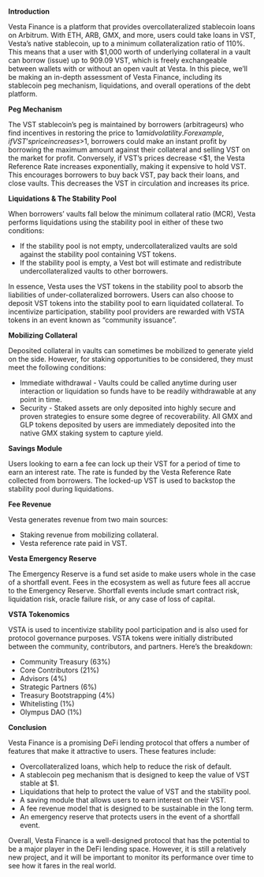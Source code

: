 **Introduction**

Vesta Finance is a platform that provides overcollateralized stablecoin loans on Arbitrum. With ETH, ARB, GMX, and more, users could take loans in VST, Vesta’s native stablecoin, up to a minimum collateralization ratio of 110%. This means that a user with $1,000 worth of underlying collateral in a vault can borrow (issue) up to 909.09 VST, which is freely exchangeable between wallets with or without an open vault at Vesta. In this piece, we’ll be making an in-depth assessment of Vesta Finance, including its stablecoin peg mechanism, liquidations, and overall operations of the debt platform.

**Peg Mechanism**

The VST stablecoin’s peg is maintained by borrowers (arbitrageurs) who find incentives in restoring the price to $1 amid volatility. For example, if VST’s price increases >$1, borrowers could make an instant profit by borrowing the maximum amount against their collateral and selling VST on the market for profit. Conversely, if VST’s prices decrease <$1, the Vesta Reference Rate increases exponentially, making it expensive to hold VST. This encourages borrowers to buy back VST, pay back their loans, and close vaults. This decreases the VST in circulation and increases its price.

**Liquidations & The Stability Pool**

When borrowers’ vaults fall below the minimum collateral ratio (MCR), Vesta performs liquidations using the stability pool in either of these two conditions:

- If the stability pool is not empty, undercollateralized vaults are sold against the stability pool containing VST tokens.
- If the stability pool is empty, a Vest bot will estimate and redistribute undercollateralized vaults to other borrowers.
  
In essence, Vesta uses the VST tokens in the stability pool to absorb the liabilities of under-collateralized borrowers. Users can also choose to deposit VST tokens into the stability pool to earn liquidated collateral. To incentivize participation, stability pool providers are rewarded with VSTA tokens in an event known as “community issuance”.

**Mobilizing Collateral**

Deposited collateral in vaults can sometimes be mobilized to generate yield on the side. However, for staking opportunities to be considered, they must meet the following conditions:

- Immediate withdrawal - Vaults could be called anytime during user interaction or liquidation so funds have to be readily withdrawable at any point in time.
- Security - Staked assets are only deposited into highly secure and proven strategies to ensure some degree of recoverability.
All GMX and GLP tokens deposited by users are immediately deposited into the native GMX staking system to capture yield.

**Savings Module**

Users looking to earn a fee can lock up their VST for a period of time to earn an interest rate. The rate is funded by the Vesta Reference Rate collected from borrowers. The locked-up VST is used to backstop the stability pool during liquidations.

**Fee Revenue**

Vesta generates revenue from two main sources:

- Staking revenue from mobilizing collateral.
- Vesta reference rate paid in VST.

**Vesta Emergency Reserve**

The Emergency Reserve is a fund set aside to make users whole in the case of a shortfall event. Fees in the ecosystem as well as future fees all accrue to the Emergency Reserve. Shortfall events include smart contract risk, liquidation risk, oracle failure risk, or any case of loss of capital.

**VSTA Tokenomics**

VSTA is used to incentivize stability pool participation and is also used for protocol governance purposes. VSTA tokens were initially distributed between the community, contributors, and partners. Here’s the breakdown:

- Community Treasury (63%)
- Core Contributors (21%)
- Advisors (4%)
- Strategic Partners (6%)
- Treasury Bootstrapping (4%)
- Whitelisting (1%)
- Olympus DAO (1%)

**Conclusion**

Vesta Finance is a promising DeFi lending protocol that offers a number of features that make it attractive to users. These features include:

- Overcollateralized loans, which help to reduce the risk of default.
- A stablecoin peg mechanism that is designed to keep the value of VST stable at $1.
- Liquidations that help to protect the value of VST and the stability pool.
- A saving module that allows users to earn interest on their VST.
- A fee revenue model that is designed to be sustainable in the long term.
- An emergency reserve that protects users in the event of a shortfall event.
  
Overall, Vesta Finance is a well-designed protocol that has the potential to be a major player in the DeFi lending space. However, it is still a relatively new project, and it will be important to monitor its performance over time to see how it fares in the real world.
